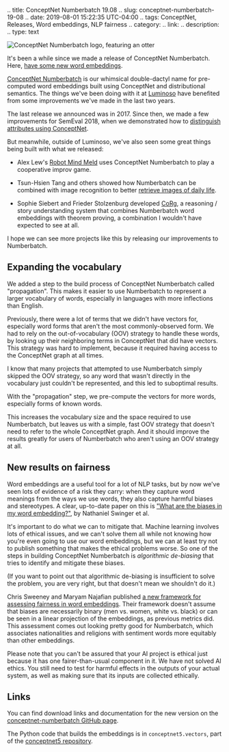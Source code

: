 .. title: ConceptNet Numberbatch 19.08
.. slug: conceptnet-numberbatch-19-08
.. date: 2019-08-01 15:22:35 UTC-04:00
.. tags: ConceptNet, Releases, Word embeddings, NLP fairness
.. category:
.. link:
.. description:
.. type: text

<img src="/2019/08/numberbatch-logo.png" alt="ConceptNet Numberbatch logo, featuring an otter">

It's been a while since we made a release of ConceptNet Numberbatch. Here, [have some
new word embeddings][numberbatch].

[ConceptNet Numberbatch][numberbatch] is our whimsical double-dactyl name for
pre-computed word embeddings built using ConceptNet and distributional
semantics.  The things we've been doing with it at
[Luminoso](http://luminoso.com) have benefited from some improvements we've
made in the last two years.

[numberbatch]: https://github.com/commonsense/conceptnet-numberbatch

The last release we announced was in 2017. Since then, we made a few
improvements for SemEval 2018, when we demonstrated how to [distinguish
attributes using ConceptNet](/posts/2018/distinguishing-attributes-using-conceptnet/).

But meanwhile, outside of Luminoso, we've also seen some great things being built with what
we released:

- Alex Lew's [Robot Mind Meld](http://robotmindmeld.com/) uses ConceptNet Numberbatch to play a cooperative improv
  game.

- Tsun-Hsien Tang and others showed how Numberbatch can be combined with image recognition
  to better [retrieve images of daily life](http://ceur-ws.org/Vol-2125/paper_124.pdf).

- Sophie Siebert and Frieder Stolzenburg developed
  [CoRg](http://corg.hs-harz.de/), a reasoning / story understanding system
  that combines Numberbatch word embeddings with theorem proving, a combination
  I wouldn't have expected to see at all.

I hope we can see more projects like this by releasing our improvements to Numberbatch.


## Expanding the vocabulary

We added a step to the build process of ConceptNet Numberbatch called
"propagation".  This makes it easier to use Numberbatch to represent a larger
vocabulary of words, especially in languages with more inflections than
English.

Previously, there were a lot of terms that we didn't have vectors for,
especially word forms that aren't the most commonly-observed form. We had to
rely on the out-of-vocabulary (OOV) strategy to handle these words, by looking
up their neighboring terms in ConceptNet that did have vectors. This strategy
was hard to implement, because it required having access to the ConceptNet
graph at all times.

I know that many projects that attempted to use Numberbatch simply skipped the
OOV strategy, so any word that wasn't directly in the vocabulary just couldn't
be represented, and this led to suboptimal results.

With the "propagation" step, we pre-compute the vectors for more words,
especially forms of known words.

This increases the vocabulary size and the space required to use Numberbatch,
but leaves us with a simple, fast OOV strategy that doesn't need to refer to
the whole ConceptNet graph. And it should improve the results greatly for users
of Numberbatch who aren't using an OOV strategy at all.


## New results on fairness

Word embeddings are a useful tool for a lot of NLP tasks, but by now we've seen
lots of evidence of a risk they carry: when they capture word meanings from the
ways we use words, they also capture harmful biases and stereotypes.  A clear,
up-to-date paper on this is ["What are the biases in my word
embedding?"](https://arxiv.org/pdf/1812.08769.pdf), by Nathaniel Swinger et al.

It's important to do what we can to mitigate that. Machine learning involves
lots of ethical issues, and we can't solve them all while not knowing how
you're even going to use our word embeddings, but we can at least try not to
publish something that makes the ethical problems worse. So one of the steps in
building ConceptNet Numberbatch is *algorithmic de-biasing* that tries to
identify and mitigate these biases.

(If you want to point out that algorithmic de-biasing is insufficient to solve
the problem, you are very right, but that doesn't mean we shouldn't do it.)

Chris Sweeney and Maryam Najafian published [a new framework for assessing
fairness in word embeddings](https://www.aclweb.org/anthology/P19-1162). Their
framework doesn't assume that biases are necessarily binary (men vs. women,
white vs. black) or can be seen in a linear projection of the embeddings, as
previous metrics did. This assessment comes out looking pretty good for
Numberbatch, which associates nationalities and religions with sentiment words
more equitably than other embeddings.

Please note that you can't be assured that your AI project is ethical just
because it has one fairer-than-usual component in it. We have not solved AI
ethics. You still need to test for harmful effects in the outputs of your
actual system, as well as making sure that its inputs are collected ethically.


## Links

You can find download links and documentation for the new version on the
[conceptnet-numberbatch GitHub page](https://github.com/commonsense/conceptnet-numberbatch).

The Python code that builds the embeddings is in `conceptnet5.vectors`, part of
the [conceptnet5 repository][conceptnet5].

[conceptnet5]: https://github.com/commonsense/conceptnet5
